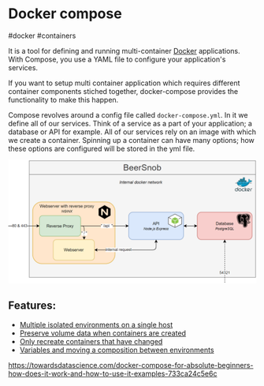 # Docker compose
#docker #containers 

It is a tool for defining and running multi-container [Docker](Microservice%20Architecture/Docker/Docker.md) applications. With Compose, you use a YAML file to configure your application's services.

If you want to setup multi container application which requires different container components stiched together, docker-compose provides the functionality to make this happen. 

Compose revolves around a config file called `docker-compose.yml`. In it we define all of our services. Think of a service as a part of your application; a database or API for example. All of our services rely on an image with which we create a container. Spinning up a container can have many options; how these options are configured will be stored in the yml file.


![Pasted image 20221017161114](Microservice%20Architecture/Attachments/Pasted%20image%2020221017161114.png)

## Features:
-   [Multiple isolated environments on a single host](https://docs.docker.com/compose/#multiple-isolated-environments-on-a-single-host)
-   [Preserve volume data when containers are created](https://docs.docker.com/compose/#preserve-volume-data-when-containers-are-created)
-   [Only recreate containers that have changed](https://docs.docker.com/compose/#only-recreate-containers-that-have-changed)
-   [Variables and moving a composition between environments](https://docs.docker.com/compose/#variables-and-moving-a-composition-between-environments)



https://towardsdatascience.com/docker-compose-for-absolute-beginners-how-does-it-work-and-how-to-use-it-examples-733ca24c5e6c